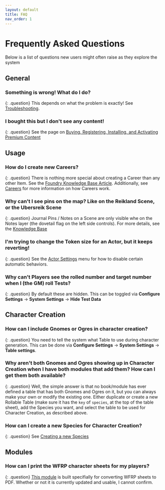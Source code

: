 ```yaml
---
layout: default
title: FAQ
nav_order: 1
---
```


# Frequently Asked Questions

Below is a list of questions new users might often raise as they explore the system


## General

### Something is wrong! What do I do?

{: .question}
This depends on what the problem is exactly! See [Troubleshooting](./troubleshooting).

### I bought this but I don't see any content!

{: .question}
See the page on [Buying, Registering, Installing, and Activating Premium Content](./premium)

## Usage

### How do I create new Careers?

{: .question}
There is nothing more special about creating a Career than any other Item. See the [Foundry Knowledge Base Article](https://foundryvtt.com/article/items/). Additionally, see [Careers](./basics/careers.md) for more information on how Careers work.

### Why can't I see pins on the map? Like on the Reikland Scene, or the Ubersreik Scene

{: .question}
Journal Pins / Notes on a Scene are only visible whe on the Notes layer  (the dovetail flag on the left side controls). For more details, see the [Knowledge Base](https://foundryvtt.com/article/map-notes/)

### I'm trying to change the Token size for an Actor, but it keeps reverting!

{: .question}
See the [Actor Settings](./basics/basics.md#actor-settings) menu for how to disable certain automatic behaviors.

### Why can't Players see the rolled number and target number when I (the GM) roll Tests?

{: .question}
By default these are hidden. This can be toggled via **Configure Settings** → **System Settings** → **Hide Test Data**

## Character Creation

### How can I include Gnomes or Ogres in character creation?

{: .question}
You need to tell the system what Table to use during character generation. This can be done via **Configure Settings** → **System Settings** → **Table settings**.

### Why aren't both Gnomes and Ogres showing up in Character Creation when I have both modules that add them? How can I get them both available?

{: .question}
Well, the simple answer is that no book/module has ever defined a table that has both Gnomes and Ogres on it, but you can always make your own or modify the existing one. Either duplicate or create a new Rollable Table (make sure it has the `key` of `species`, at the top of the table sheet), add the Species you want, and select the table to be used for Character Creation, as described above.

### How can I create a new Species for Character Creation?

{: .question}
See [Creating a new Species]()

## Modules

### How can I print the WFRP character sheets for my players?

{: .question}
[This module](https://foundryvtt.com/packages/wfrp4e-actor-sheet-print) is built specifially for converting WFRP sheets to PDF. Whether or not it is currently updated and usable, I cannot confirm. 